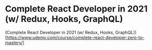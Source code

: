 # Complete React Developer in 2021 (w/ Redux, Hooks, GraphQL)

(Complete React Developer in 2021 (w/ Redux, Hooks, GraphQL))[https://www.udemy.com/course/complete-react-developer-zero-to-mastery/]
